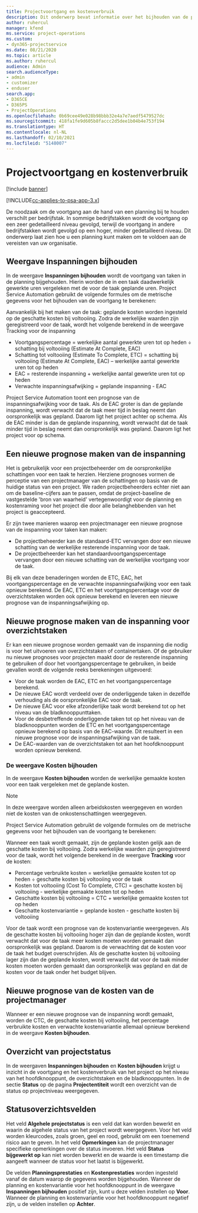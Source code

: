 ```yaml
---
title: Projectvoortgang en kostenverbruik
description: Dit onderwerp bevat informatie over het bijhouden van de projectvoortgang en het kostenverbruik.
author: ruhercul
manager: kfend
ms.service: project-operations
ms.custom:
- dyn365-projectservice
ms.date: 08/21/2020
ms.topic: article
ms.author: ruhercul
audience: Admin
search.audienceType:
- admin
- customizer
- enduser
search.app:
- D365CE
- D365PS
- ProjectOperations
ms.openlocfilehash: 0b69cee49e028b98bbb32e4a7e7aedf5479527dc
ms.sourcegitcommit: 418fa1fe9d605b8faccc2d5dee1b04b4e753f194
ms.translationtype: HT
ms.contentlocale: nl-NL
ms.lasthandoff: 02/10/2021
ms.locfileid: "5148007"
---
```

# <a name="project-progress-and-cost-consumption"></a>Projectvoortgang en kostenverbruik

[!include [banner](../includes/psa-now-project-operations.md)]

[!INCLUDE[cc-applies-to-psa-app-3.x](../includes/cc-applies-to-psa-app-3x.md)]

De noodzaak om de voortgang aan de hand van een planning bij te houden verschilt per bedrijfstak. In sommige bedrijfstakken wordt de voortgang op een zeer gedetailleerd niveau gevolgd, terwijl de voortgang in andere bedrijfstakken wordt gevolgd op een hoger, minder gedetailleerd niveau. Dit onderwerp laat zien hoe u een planning kunt maken om te voldoen aan de vereisten van uw organisatie.

## <a name="effort-tracking-view"></a>Weergave Inspanningen bijhouden

In de weergave **Inspanningen bijhouden** wordt de voortgang van taken in de planning bijgehouden. Hierin worden de in een taak daadwerkelijk gewerkte uren vergeleken met de voor de taak geplande uren. Project Service Automation gebruikt de volgende formules om de metrische gegevens voor het bijhouden van de voortgang te berekenen:

Aanvankelijk bij het maken van de taak: geplande kosten worden ingesteld op de geschatte kosten bij voltooiing. Zodra de werkelijke waarden zijn geregistreerd voor de taak, wordt het volgende berekend in de weergave Tracking voor de inspanning

- Voortgangspercentage = werkelijke aantal gewerkte uren tot op heden ÷ schatting bij voltooiing (Estimate At Complete, EAC) 
- Schatting tot voltooiing (Estimate To Complete, ETC) = schatting bij voltooiing (Estimate At Complete, EAC) – werkelijke aantal gewerkte uren tot op heden 
- EAC = resterende inspanning + werkelijke aantal gewerkte uren tot op heden 
- Verwachte inspanningsafwijking = geplande inspanning - EAC

Project Service Automation toont een prognose van de inspanningsafwijking voor de taak. Als de EAC groter is dan de geplande inspanning, wordt verwacht dat de taak meer tijd in beslag neemt dan oorspronkelijk was gepland. Daarom ligt het project achter op schema. Als de EAC minder is dan de geplande inspanning, wordt verwacht dat de taak minder tijd in beslag neemt dan oorspronkelijk was gepland. Daarom ligt het project voor op schema.

## <a name="reprojecting-effort"></a>Een nieuwe prognose maken van de inspanning

Het is gebruikelijk voor een projectbeheerder om de oorspronkelijke schattingen voor een taak te herzien. Herziene prognoses vormen de perceptie van een projectmanager van de schattingen op basis van de huidige status van een project. We raden projectbeheerders echter niet aan om de baseline-cijfers aan te passen, omdat de project-baseline de vastgestelde 'bron van waarheid' vertegenwoordigt voor de planning en kostenraming voor het project die door alle belanghebbenden van het project is geaccepteerd.

Er zijn twee manieren waarop een projectmanager een nieuwe prognose van de inspanning voor taken kan maken:

- De projectbeheerder kan de standaard-ETC vervangen door een nieuwe schatting van de werkelijke resterende inspanning voor de taak. 
- De projectbeheerder kan het standaardvoortgangspercentage vervangen door een nieuwe schatting van de werkelijke voortgang voor de taak.

Bij elk van deze benaderingen worden de ETC, EAC, het voortgangspercentage en de verwachte inspanningsafwijking voor een taak opnieuw berekend. De EAC, ETC en het voortgangspercentage voor de overzichtstaken worden ook opnieuw berekend en leveren een nieuwe prognose van de inspanningsafwijking op.

## <a name="reprojection-of-effort-on-summary-tasks"></a>Nieuwe prognose maken van de inspanning voor overzichtstaken

Er kan een nieuwe prognose worden gemaakt van de inspanning die nodig is voor het uitvoeren van overzichtstaken of containertaken. Of de gebruiker nu nieuwe prognoses voor projecten maakt door de resterende inspanning te gebruiken of door het voortgangspercentage te gebruiken, in beide gevallen wordt de volgende reeks berekeningen uitgevoerd:

- Voor de taak worden de EAC, ETC en het voortgangspercentage berekend.
- De nieuwe EAC wordt verdeeld over de onderliggende taken in dezelfde verhouding als de oorspronkelijke EAC voor de taak.
- De nieuwe EAC voor elke afzonderlijke taak wordt berekend tot op het niveau van de bladknooppunttaken. 
- Voor de desbetreffende onderliggende taken tot op het niveau van de bladknooppunten worden de ETC en het voortgangspercentage opnieuw berekend op basis van de EAC-waarde. Dit resulteert in een nieuwe prognose voor de inspanningsafwijking van de taak. 
- De EAC-waarden van de overzichtstaken tot aan het hoofdknooppunt worden opnieuw berekend.

### <a name="cost-tracking-view"></a>De weergave Kosten bijhouden 

In de weergave **Kosten bijhouden** worden de werkelijke gemaakte kosten voor een taak vergeleken met de geplande kosten. 

> [!NOTE]
> In deze weergave worden alleen arbeidskosten weergegeven en worden niet de kosten van de onkostenschattingen weergegeven. 

Project Service Automation gebruikt de volgende formules om de metrische gegevens voor het bijhouden van de voortgang te berekenen:

Wanneer een taak wordt gemaakt, zijn de geplande kosten gelijk aan de geschatte kosten bij voltooiing. Zodra werkelijke waarden zijn geregistreerd voor de taak, wordt het volgende berekend in de weergave **Tracking** voor de kosten:

 - Percentage verbruikte kosten = werkelijke gemaakte kosten tot op heden ÷ geschatte kosten bij voltooiing voor de taak
 - Kosten tot voltooiing (Cost To Complete, CTC) = geschatte kosten bij voltooiing - werkelijke gemaakte kosten tot op heden
 - Geschatte kosten bij voltooiing = CTC + werkelijke gemaakte kosten tot op heden
 - Geschatte kostenvariantie = geplande kosten - geschatte kosten bij voltooiing

Voor de taak wordt een prognose van de kostenvariantie weergegeven. Als de geschatte kosten bij voltooiing hoger zijn dan de geplande kosten, wordt verwacht dat voor de taak meer kosten moeten worden gemaakt dan oorspronkelijk was gepland. Daarom is de verwachting dat de kosten voor de taak het budget overschrijden. Als de geschatte kosten bij voltooiing lager zijn dan de geplande kosten, wordt verwacht dat voor de taak minder kosten moeten worden gemaakt dan oorspronkelijk was gepland en dat de kosten voor de taak onder het budget blijven.

## <a name="project-managers-reprojection-of-cost"></a>Nieuwe prognose van de kosten van de projectmanager

Wanneer er een nieuwe prognose van de inspanning wordt gemaakt, worden de CTC, de geschatte kosten bij voltooiing, het percentage verbruikte kosten en verwachte kostenvariantie allemaal opnieuw berekend in de weergave **Kosten bijhouden**.

## <a name="project-status-summary"></a>Overzicht van projectstatus

In de weergaven **Inspanningen bijhouden** en **Kosten bijhouden** krijgt u inzicht in de voortgang en het kostenverbruik van het project op het niveau van het hoofdknooppunt, de overzichtstaken en de bladknooppunten. In de sectie **Status** op de pagina **Projectentiteit** wordt een overzicht van de status op projectniveau weergegeven.

## <a name="status-summary-fields"></a>Statusoverzichtsvelden

Het veld **Algehele projectstatus** is een veld dat kan worden bewerkt en waarin de algehele status van het project wordt weergegeven. Voor het veld worden kleurcodes, zoals groen, geel en rood, gebruikt om een toenemend risico aan te geven. In het veld **Opmerkingen** kan de projectmanager specifieke opmerkingen over de status invoeren. Het veld **Status bijgewerkt op** kan niet worden bewerkt en de waarde is een timestamp die aangeeft wanneer de status voor het laatst is bijgewerkt.

De velden **Planningsprestaties** en **Kostenprestaties** worden ingesteld vanaf de datum waarop de gegevens worden bijgehouden. Wanneer de planning en kostenvariantie voor het hoofdknooppunt in de weergave **Inspanningen bijhouden** positief zijn, kunt u deze velden instellen op **Voor**. Wanneer de planning en kostenvariantie voor het hoofdknooppunt negatief zijn, u de velden instellen op **Achter**.
